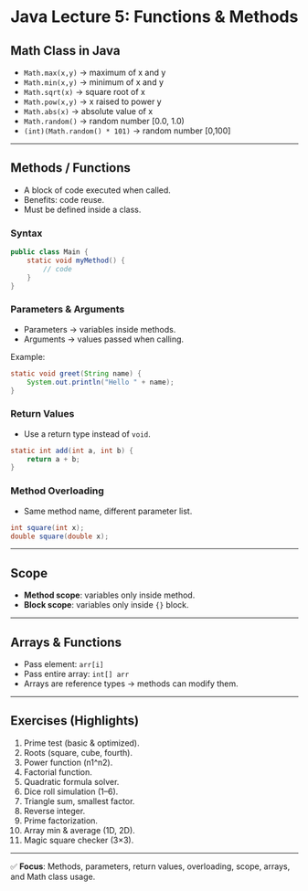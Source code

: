 # Java Lecture 5: Functions & Methods

## Math Class in Java
- `Math.max(x,y)` → maximum of x and y  
- `Math.min(x,y)` → minimum of x and y  
- `Math.sqrt(x)` → square root of x  
- `Math.pow(x,y)` → x raised to power y  
- `Math.abs(x)` → absolute value of x  
- `Math.random()` → random number [0.0, 1.0)  
- `(int)(Math.random() * 101)` → random number [0,100]  

---

## Methods / Functions
- A block of code executed when called.
- Benefits: code reuse.
- Must be defined inside a class.

### Syntax
```java
public class Main {
    static void myMethod() {
        // code
    }
}
```

### Parameters & Arguments
- Parameters → variables inside methods.  
- Arguments → values passed when calling.  

Example:
```java
static void greet(String name) {
    System.out.println("Hello " + name);
}
```

### Return Values
- Use a return type instead of `void`.  
```java
static int add(int a, int b) {
    return a + b;
}
```

### Method Overloading
- Same method name, different parameter list.
```java
int square(int x);
double square(double x);
```

---

## Scope
- **Method scope**: variables only inside method.  
- **Block scope**: variables only inside `{}` block.  

---

## Arrays & Functions
- Pass element: `arr[i]`  
- Pass entire array: `int[] arr`  
- Arrays are reference types → methods can modify them.

---

## Exercises (Highlights)
1. Prime test (basic & optimized).  
2. Roots (square, cube, fourth).  
3. Power function (n1^n2).  
4. Factorial function.  
5. Quadratic formula solver.  
6. Dice roll simulation (1–6).  
7. Triangle sum, smallest factor.  
8. Reverse integer.  
9. Prime factorization.  
10. Array min & average (1D, 2D).  
11. Magic square checker (3×3).  

---

✅ **Focus**: Methods, parameters, return values, overloading, scope, arrays, and Math class usage.
